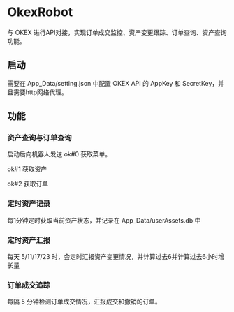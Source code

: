 # OkexRobot

与 OKEX 进行API对接，实现订单成交监控、资产变更跟踪、订单查询、资产查询功能。

## 启动

需要在 App_Data/setting.json 中配置 OKEX API 的 AppKey 和 SecretKey，并且需要http网络代理。

## 功能

### 资产查询与订单查询

启动后向机器人发送 ok#0 获取菜单。

ok#1 获取资产

ok#2 获取订单

### 定时资产记录

每1分钟定时获取当前资产状态，并记录在 App_Data/userAssets.db 中

### 定时资产汇报

每天 5/11/17/23 时，会定时汇报资产变更情况，并计算过去6并计算过去6小时增长量

### 订单成交追踪

每隔 5 分钟检测订单成交情况，汇报成交和撤销的订单。
